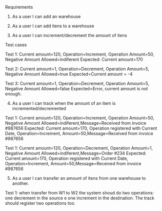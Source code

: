 Requirements

1. As a user I can add an warehouse

2. As a user I can add itens to a warehouse

3. As a user I can increment/decrement the amount of itens

Test cases

Test 1: Current amount=120, Operation=Increment, Operation Amount=50, Negative Amount Allowed=indiferent
Expected: Current amount=170

Test 2: Current amount=1, Operation=Decrement, Operation Amount=5, Negative Amount Allowed=true
Expected=Current amount = -4

Test 3: Current amount=1, Operation=Decrement, Operation Amount=5, Negative Amount Allowed=false
Expected=Error, current amount is not enough.


4. As a user I can track when the amount of an item is incremented/decremented

Test 1: Current amount=120, Operation=Increment, Operation Amount=50, Negative Amount Allowed=indiferent,Message=Received from invoice #987656
Expected: Current amount=170, Operation registered with Current Date, Operation=Increment, Amount=50,Message=Received from invoice #987656

Test 1: Current amount=120, Operation=Decrement, Operation Amount=1, Negative Amount Allowed=indiferent,Message=Order #234
Expected: Current amount=170, Operation registered with Current Date, Operation=Increment, Amount=50,Message=Received from invoice #987656

5. As a user I can transfer an amount of itens from one warehouse to another.

Test 1: when transfer from W1 to W2 the system shoud do two operations: one decrement in the source e one increment in the destination. The track should register two operations too.


